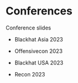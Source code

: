 # Conferences
Conference slides


- Blackhat Asia 2023

- Offensivecon 2023

- Blackhat USA 2023

- Recon 2023 
